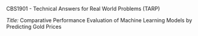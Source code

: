 CBS1901 - Technical Answers for Real World Problems (TARP)


*Title:* Comparative Performance Evaluation of Machine Learning Models by Predicting Gold Prices
